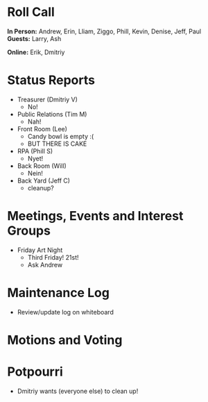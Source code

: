 # Roll Call

**In Person:**  Andrew, Erin, Lliam, Ziggo, Phill, Kevin, Denise, Jeff, Paul
**Guests:** Larry, Ash

**Online:**  Erik, Dmitriy

# Status Reports
- Treasurer (Dmitriy V)
  - No!
- Public Relations (Tim M)
  - Nah!
- Front Room (Lee)
  - Candy bowl is empty :(
  - BUT THERE IS CAKE
- RPA (Phill S)
  - Nyet!
- Back Room (Will)
  - Nein!
- Back Yard (Jeff C)
  - cleanup?
# Meetings, Events and Interest Groups
- Friday Art Night
  - Third Friday! 21st!
  - Ask Andrew
# Maintenance Log
- Review/update log on whiteboard
# Motions and Voting
# Potpourri
- Dmitriy wants (everyone else) to clean up!
